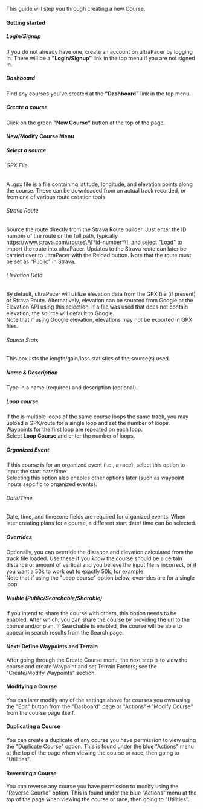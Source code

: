 This guide will step you through creating a new Course.

#### Getting started

##### Login/Signup

If you do not already have one, create an account on ultraPacer by logging in.
There will be a **"Login/Signup"** link in the top menu if you are not signed
in.

##### Dashboard

Find any courses you've created at the **"Dashboard"** link in the top menu.

##### Create a course

Click on the green **"New Course"** button at the top of the page.

#### New/Modify Course Menu

##### Select a source

###### GPX File

A .gpx file is a file containing latitude, longitude, and elevation points
along the course. These can be downloaded from an actual track recorded, or from
one of various route creation tools.

###### Strava Route

Source the route directly from the Strava Route builder.
Just enter the ID number of the route or the full path,
typically https:\/\/www.strava.com\/routes\/\[*id-number*\], and select "Load"
to import the route into ultraPacer. Updates to the Strava route can later be
carried over to ultraPacer with the Reload button. Note that the route must
be set as "Public" in Strava.

###### Elevation Data

By default, ultraPacer will utilize elevation data from the GPX file (if
present) or Strava Route. Alternatively, elevation can be sourced from Google
or the Elevation API using this selection. If a file was used that does not
contain elevation, the source will default to Google.\
Note that if using Google elevation, elevations may not be exported in GPX
files.

###### Source Stats

This box lists the length/gain/loss statistics of the source(s) used.

##### Name & Description

Type in a name (required) and description (optional).

##### Loop course

If the is multiple loops of the same course loops the same track, you may upload a GPX/route for
a single loop and set the number of loops. Waypoints for the first loop are
repeated on each loop.\
Select **Loop Course** and enter the number of loops.

##### Organized Event

If this course is for an organized event (i.e., a race), select this option to input the start date/time.\
Selecting this option also enables other options later (such as waypoint inputs sepcific to organized events).

###### Date/Time

Date, time, and timezone fields are required for organized events. When later creating plans for a course, a different start date/
time can be selected.

##### Overrides

Optionally, you can override the distance and elevation calculated from the track
file loaded. Use these if you _know_ the course should be a certain distance or
amount of vertical and you believe the input file is incorrect, or if you want a
50k to work out to exactly 50k, for example.\
Note that if using the "Loop course" option below, overrides are for a single
loop.

##### Visible (Public/Searchable/Sharable)

If you intend to share the course with others, this option needs to be enabled.
After which, you can share the course by providing the url to the course and/or
plan.
If Searchable is enabled, the course will be able to appear in search results
from the Search page.

#### Next: Define Waypoints and Terrain

After going through the Create Course menu, the next step is to view the course
and create Waypoint and set Terrain Factors; see the "Create/Modify Waypoints"
section.

#### Modifying a Course

You can later modify any of the settings above for courses you own using the
"Edit" button from the "Dasboard" page or "Actions"->"Modify Course" from the
course page itself.

#### Duplicating a Course

You can create a duplicate of any course you have permission to view using the
"Duplicate Course" option. This is found under the blue "Actions" menu at the
top of the page when viewing the course or race, then going to "Utilities".

#### Reversing a Course

You can reverse any course you have permission to modify using the
"Reverse Course" option. This is found under the blue "Actions" menu at the
top of the page when viewing the course or race, then going to "Utilities".
